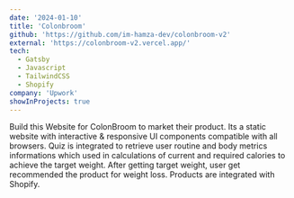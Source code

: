 ```yaml
---
date: '2024-01-10'
title: 'Colonbroom'
github: 'https://github.com/im-hamza-dev/colonbroom-v2'
external: 'https://colonbroom-v2.vercel.app/'
tech:
  - Gatsby
  - Javascript
  - TailwindCSS
  - Shopify
company: 'Upwork'
showInProjects: true
---
```


Build this Website for ColonBroom to market their product. Its a static website with interactive & responsive UI components compatible with all browsers. Quiz is integrated to retrieve user routine and body metrics informations which used in calculations of current and required calories to achieve the target weight. After getting target weight, user get recommended the product for weight loss. Products are integrated with Shopify.